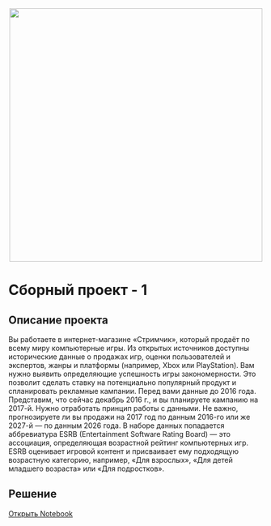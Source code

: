 <div id="header" align="center">
  <img src="https://digital-discount.ru/wp-content/uploads/b/2/2/b228d21b6402d1df06e257661e04848a.jpeg" width="500"/>
</div>

# Сборный проект - 1
## Описание проекта

Вы работаете в интернет-магазине «Стримчик», который продаёт по всему
миру компьютерные игры. Из открытых источников доступны исторические
данные о продажах игр, оценки пользователей и экспертов, жанры и
платформы (например, Xbox или PlayStation). Вам нужно выявить
определяющие успешность игры закономерности. Это позволит сделать
ставку на потенциально популярный продукт и спланировать рекламные
кампании.
Перед вами данные до 2016 года. Представим, что сейчас декабрь 2016 г., и
вы планируете кампанию на 2017-й. Нужно отработать принцип работы с
данными. Не важно, прогнозируете ли вы продажи на 2017 год по данным
2016-го или же 2027-й — по данным 2026 года.
В наборе данных попадается аббревиатура ESRB (Entertainment Software
Rating Board) — это ассоциация, определяющая возрастной рейтинг
компьютерных игр. ESRB оценивает игровой контент и присваивает ему
подходящую возрастную категорию, например, «Для взрослых», «Для детей
младшего возраста» или «Для подростков».
## Решение
[Открыть Notebook](Выбор-консольной-игры.ipynb)
